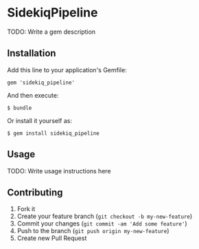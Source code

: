 # SidekiqPipeline

TODO: Write a gem description

## Installation

Add this line to your application's Gemfile:

    gem 'sidekiq_pipeline'

And then execute:

    $ bundle

Or install it yourself as:

    $ gem install sidekiq_pipeline

## Usage

TODO: Write usage instructions here

## Contributing

1. Fork it
2. Create your feature branch (`git checkout -b my-new-feature`)
3. Commit your changes (`git commit -am 'Add some feature'`)
4. Push to the branch (`git push origin my-new-feature`)
5. Create new Pull Request
